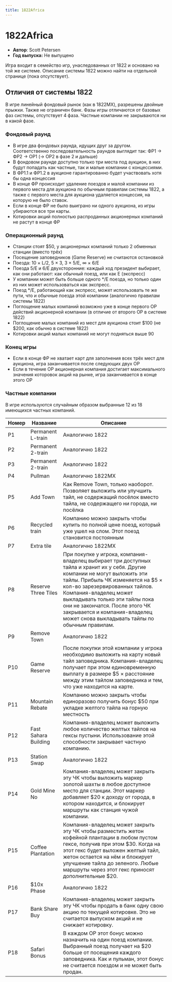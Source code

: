 ```yaml
---
title: 1822Africa
---
```


# 1822Africa

* **Автор**: Scott Petersen
* **Год выпуска:** Не выпущено

Игра входит в семейство игр, унаследованных от 1822 и основано на той же системе.
Описание системы 1822 можно найти на отдельной странице (пока отсутствует).

## Отличия от системы 1822

В игре линейный фондовый рынок (как в 1822MX), разрешены двойные прыжки. Также не ограничен банк.
Фазы игры отличаются от базовых фаз системы, отсутствует 4 фаза. Частные компании не закрываются ни в какой фазе.

### Фондовый раунд

- В игре два фондовых раунда, идущих друг за другом. Соответственно последовательность раундов выглядит так:
ФР1 → ФР2 → ОР1 (→ ОР2 в фазе 2 и дальше)
- В фондовом раунде доступно только три места под аукцион, в них будут попадать как частные, так и малые компании с концессиями.
- В ФР1.1 и ФР1.2 в аукционе гарантированно будет участвовать хотя бы одна концессия
- В конце ФР происходит удаление поездов и малой компании из первого места для аукциона по обычным правилам
системы 1822, а также с первого места для аукциона удаляется концессия, на которую не было ставок.
- Если в конце ФР не было выиграно ни одного аукциона, из игры убираются все три карты.
- Котировки акций полностью распроданных акционерных компаний не растут в конце ФР

### Операционный раунд

- Станции стоят $50, у акционерных компаний только 2 обменных станции (вместо трёх)
- Посещение заповедников (Game Reserve) не считаются остановкой
- Поезда: 10 × L/2, 5 × 3, 3 × 5/E, ∞ × 6/E
- Поезда 5/E и 6/E двухсторонние: каждый ход президент выбирает, как они работают: как обычный поезд, или как E (экспресс)
- У компании может быть больше одного */E поезда, но только один из них может использоваться как экспресс.
- Поезд */E, работающий как экспресс, может использовать те же пути, что и обычные поезда этой компании
(аналогично правилам системы 1822)
- Поглощение малых компаний возможно уже в конце первого ОР действий акционерной компании
(в отличие от второго ОР в системе 1822)
- Поглощение малых компаний из мест для аукциона стоит $100 (не $200, как обычно в системе 1822)
- Котировки акций малых компаний не могут подняться выше 90

### Конец игры

- Если в конце ФР не хватает карт для заполнения всех трёх мест для аукциона, игра заканчивается после
следующих двух ОР
- Если в течение ОР акционерная компания достигает максимального значения которовок акций на рынке,
игра заканчивается в конце этого ОР

### Частные компании

В игре используются случайным образом выбранные 12 из 18 имеющихся частных компаний.

Номер | Название              | Описание
------|-----------------------|------------
P1    |	Permanent L-train     |	Аналогично 1822
P2    |	Permanent 2-train     |	Аналогично 1822
P3    |	Permanent 2-train     |	Аналогично 1822
P4    |	Pullman	              | Аналогично 1822MX
P5    |	Add Town              | Как Remove Town, только наоборот. Позволяет выложить или улучшить тайл, не содержащий посёлок вместо тайла, не содержащего ни города, ни посёлка
P6    |	Recycled train	      | Компанию можно закрыть чтобы купить по полной цене поезд, который уже ушел на слом. Этот поезд становится постоянным
P7    |	Extra tile	          | Аналогично 1822MX
P8    |	Reserve Three Tiles	  | При покупке у игрока, компания-владелец выбирает три доступных тайла и хранит их у себя. Другие компании не могут выложить эти тайлы. Прибыль ЧК изменяется на $5 × кол-во зарезервированных тайлов. Компания-владелец может выкладывать только эти тайлы пока они не закончатся. После этого ЧК закрывается и компания-владелец может снова выкладывать тайлы по обычным правилам.
P9    |	Remove Town	          | Аналогично 1822
P10   |	Game Reserve	        |	После покупки этой компании у игрока необходимо выложить на карту новый тайл заповедника. Компания-владелец получает при этом единовременную выплату в размере $5 × расстояние между этим тайлом заповедника и тем, что уже находится на карте.
P11   |	Mountain Rebate	      |	Компанию можно закрыть чтобы единоразово получить бонус $50 при укладке желтого тайла на горную местность
P12   |	Fast Sahara Building  |	Компания-владелец может выложить любое количество желтых тайлов на гексы пустыни. Использование этой способности закрывает частную компанию.
P13   |	Station Swap	        | Аналогично 1822
P14   |	Gold Mine	No	        |	Компания-владелец может закрыть эту ЧК чтобы выложить маркер золотой шахты в любое доступное место для станции. Этот маркер добавляет $20 к доходу от города, в котором находится, и блокирует маршруты как станция чужой компании.
P15   |	Coffee Plantation	    |	Компания-владелец может закрыть эту ЧК чтобы разместить жетон кофейной плантации в любом пустом гексе, получив при этом $30. Когда на этот гекс будет выложен желтый тайл, жетон остается на нём и блокирует улучшение тайла до зеленого. Любые маршруты через этот гекс приносят дополнительные $20.
P16   |	$10x Phase	          | Аналогично 1822
P17   |	Bank Share Buy        |	Компания-владелец может закрыть эту ЧК чтобы продать в банк одну свою акцию по текущей котировке. Это не считается выпуском акций и не снижает котировку.
P18   |	Safari Bonus	        |	В каждом ОР этот бонус можно назначить на один поезд компании. Выбранный поезд получает на $20 больше от посещения каждого заповедника. Как и пульман, этот бонус не считается поездом и не может быть продан.
